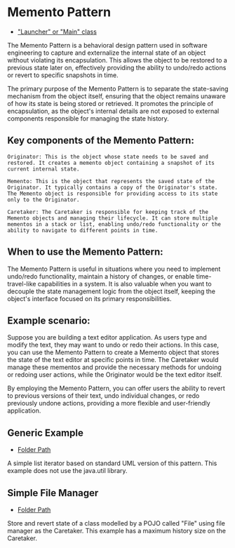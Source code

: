 # Memento Pattern
- ["Launcher" or "Main" class](./src/main/java/it/gb/MementoPattern.java)

The Memento Pattern is a behavioral design pattern used in software engineering to capture and externalize the internal state of an object without violating its encapsulation. This allows the object to be restored to a previous state later on, effectively providing the ability to undo/redo actions or revert to specific snapshots in time.

The primary purpose of the Memento Pattern is to separate the state-saving mechanism from the object itself, ensuring that the object remains unaware of how its state is being stored or retrieved. It promotes the principle of encapsulation, as the object's internal details are not exposed to external components responsible for managing the state history.

## Key components of the Memento Pattern:

    Originator: This is the object whose state needs to be saved and restored. It creates a memento object containing a snapshot of its current internal state.

    Memento: This is the object that represents the saved state of the Originator. It typically contains a copy of the Originator's state. The Memento object is responsible for providing access to its state only to the Originator.

    Caretaker: The Caretaker is responsible for keeping track of the Memento objects and managing their lifecycle. It can store multiple mementos in a stack or list, enabling undo/redo functionality or the ability to navigate to different points in time.

## When to use the Memento Pattern:

The Memento Pattern is useful in situations where you need to implement undo/redo functionality, maintain a history of changes, or enable time-travel-like capabilities in a system. It is also valuable when you want to decouple the state management logic from the object itself, keeping the object's interface focused on its primary responsibilities.

## Example scenario:

Suppose you are building a text editor application. As users type and modify the text, they may want to undo or redo their actions. In this case, you can use the Memento Pattern to create a Memento object that stores the state of the text editor at specific points in time. The Caretaker would manage these mementos and provide the necessary methods for undoing or redoing user actions, while the Originator would be the text editor itself.

By employing the Memento Pattern, you can offer users the ability to revert to previous versions of their text, undo individual changes, or redo previously undone actions, providing a more flexible and user-friendly application.


## Generic Example
- [Folder Path](./src/main/java/it/gb/generic)

A simple list iterator based on standard UML version of this pattern. This example does not use the java.util library.

## Simple File Manager
- [Folder Path](./src/main/java/it/gb/musicLibrary)

Store and revert state of a class modelled by a POJO called "File" using file manager as the Caretaker. This example has a maximum history size on the Caretaker.